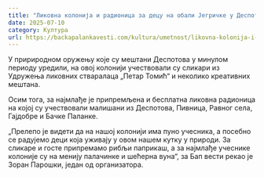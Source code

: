 ```yaml
---
title: "Ликовна колонија и радионица за децу на обали Јегричке у Деспотову"
date: 2025-07-10
category: Култура
url: https://backapalankavesti.com/kultura/umetnost/likovna-kolonija-i-radionica-za-decu-na-obali-jegricke-u-despotovu/
---
```


У пририродном оружењу које су мештани Деспотова у минулом периоду уредили, на овој колонији учествовали су сликари из Удружења ликовних стваралаца „Петар Томић“ и неколико креативних мештана.

Осим тога, за најмлађе је припремљена и бесплатна ликовна радионица на којој су учествовали малишани из Деспотова, Пивница, Равног села, Гајдобре и Бачке Паланке.

„Прелепо је видети да на нашој колонији има пуно учесника, а посебно се радујемо деци која уживају у овом нашем кутку у природи. За сликаре и госте припремамо рибљи паприкаш, а за најмлађе учеснике колоније су на менију палачинке и шећерна вуна“, за Бап вести рекао је Зоран Парошки, један од организатора.
